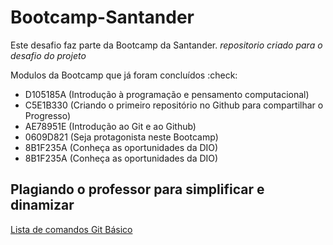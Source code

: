 # Bootcamp-Santander
Este desafio faz parte da Bootcamp da Santander.
_repositorio criado para o desafio do projeto_

Modulos da Bootcamp que já foram concluídos :check:
- D105185A (Introdução à programação e pensamento computacional)
- C5E1B330 (Criando o primeiro repositório no Github para compartilhar o Progresso)
- AE78951E (Introdução ao Git e ao Github)
- 0609D821 (Seja protagonista neste Bootcamp)
- 8B1F235A (Conheça as oportunidades da DIO)
- 8B1F235A (Conheça as oportunidades da DIO) 


## Plagiando o professor para simplificar e dinamizar
[Lista de comandos Git Básico](https://comandosgit.github.io/)

